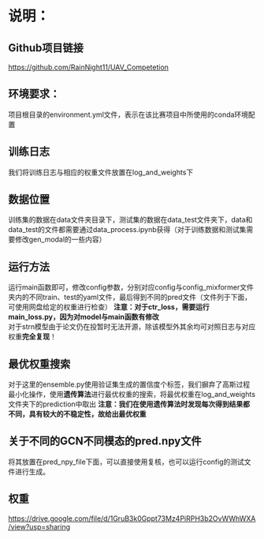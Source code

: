 # 说明：

## Github项目链接

https://github.com/RainNight11/UAV_Competetion

## 环境要求：

项目根目录的environment.yml文件，表示在该比赛项目中所使用的conda环境配置

## 训练日志

我们将训练日志与相应的权重文件放置在log_and_weights下

## 数据位置

训练集的数据在data文件夹目录下，测试集的数据在data_test文件夹下，data和data_test的文件都需要通过data_process.ipynb获得（对于训练数据和测试集需要修改gen_modal的一些内容）

## 运行方法

运行main函数即可，修改config参数，分别对应config与config_mixformer文件夹内的不同train、test的yaml文件，最后得到不同的pred文件（文件列于下面，可使用网盘给定的权重进行检查）
**注意：对于ctr_loss，需要运行main_loss.py，因为对model与main函数有修改**  
对于strn模型由于论文仍在投暂时无法开源，除该模型外其余均可对照日志与对应权重**完全复现**！

## 最优权重搜索

对于这里的ensemble.py使用验证集生成的置信度个标签，我们摒弃了高斯过程最小化操作，使用**遗传算法**进行最优权重的搜索，将最优权重在log_and_weights文件夹下的prediction中取出
**注意：我们在使用遗传算法时发现每次得到结果都不同，具有较大的不稳定性，故给出最优权重**

## 关于不同的GCN不同模态的pred.npy文件

将其放置在pred_npy_file下面，可以直接使用复核，也可以运行config的测试文件进行生成。

## 权重

https://drive.google.com/file/d/1GruB3k0Gppt73Mz4PiRPH3b2OvWWhWXA/view?usp=sharing

